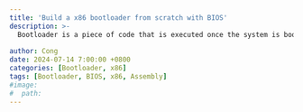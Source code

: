 ```yaml
---
title: 'Build a x86 bootloader from scratch with BIOS'
description: >-
  Bootloader is a piece of code that is executed once the system is booted.
  
author: Cong
date: 2024-07-14 7:00:00 +0800
categories: [Bootloader, x86]
tags: [Bootloader, BIOS, x86, Assembly]
#image:
#  path: 
---
```

